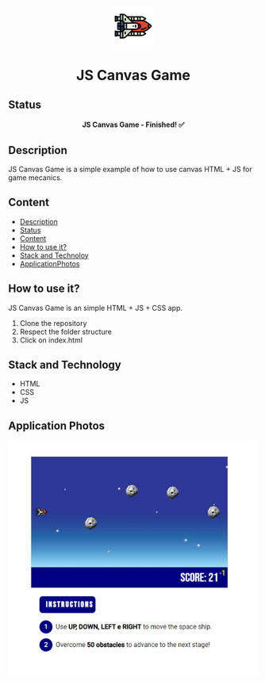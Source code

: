 <p align="center">
	<img src="./assets/ship.png" width="80">
</p>

<h1 align="center">JS Canvas Game</h1>

## Status

<h4 align="center"> 
	JS Canvas Game - Finished! ✅
</h4>

## Description

JS Canvas Game is a simple example of how to use canvas HTML + JS for game mecanics.

## Content

- [Description](#description)
- [Status](#status)
- [Content](#content)
- [How to use it?](#how-to-use-it)
- [Stack and Technoloy](#stack-and-technology)
- [ApplicationPhotos](#application-photos)

## How to use it?

JS Canvas Game is an simple HTML + JS + CSS app.

1. Clone the repository
2. Respect the folder structure
3. Click on index.html

## Stack and Technology

- HTML
- CSS
- JS

## Application Photos

<img src="./assets/img1.png">


